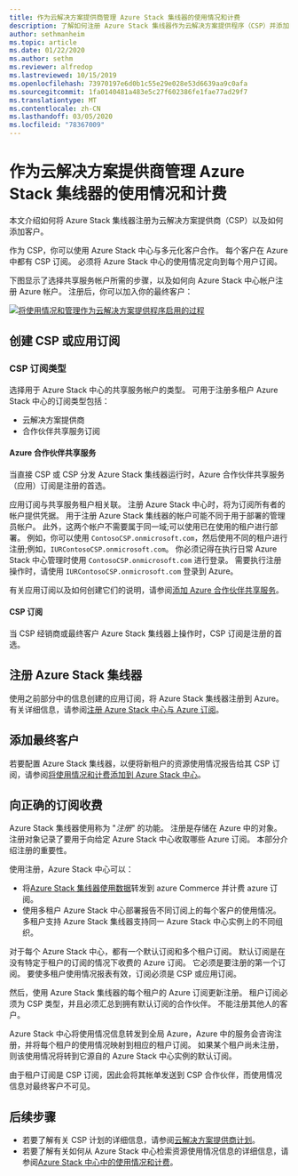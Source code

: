 ```yaml
---
title: 作为云解决方案提供商管理 Azure Stack 集线器的使用情况和计费
description: 了解如何注册 Azure Stack 集线器作为云解决方案提供程序（CSP）并添加计费的客户。
author: sethmanheim
ms.topic: article
ms.date: 01/22/2020
ms.author: sethm
ms.reviewer: alfredop
ms.lastreviewed: 10/15/2019
ms.openlocfilehash: 73970197e6d0b1c55e29e028e53d6639aa9c0afa
ms.sourcegitcommit: 1fa0140481a483e5c27f602386fe1fae77ad29f7
ms.translationtype: MT
ms.contentlocale: zh-CN
ms.lasthandoff: 03/05/2020
ms.locfileid: "78367009"
---
```

# <a name="manage-usage-and-billing-for-azure-stack-hub-as-a-cloud-solution-provider"></a>作为云解决方案提供商管理 Azure Stack 集线器的使用情况和计费

本文介绍如何将 Azure Stack 集线器注册为云解决方案提供商（CSP）以及如何添加客户。

作为 CSP，你可以使用 Azure Stack 中心与多元化客户合作。 每个客户在 Azure 中都有 CSP 订阅。 必须将 Azure Stack 中心的使用情况定向到每个用户订阅。

下图显示了选择共享服务帐户所需的步骤，以及如何向 Azure Stack 中心帐户注册 Azure 帐户。 注册后，你可以加入你的最终客户：

[![将使用情况和管理作为云解决方案提供程序启用的过程](media/azure-stack-add-manage-billing-as-a-csp/process-add-useage-as-a-csp.png "将使用情况和管理作为云解决方案提供程序启用的过程")](media/azure-stack-add-manage-billing-as-a-csp/process-add-useage-as-a-csp.png#lightbox)

## <a name="create-a-csp-or-apss-subscription"></a>创建 CSP 或应用订阅

### <a name="csp-subscription-types"></a>CSP 订阅类型

选择用于 Azure Stack 中心的共享服务帐户的类型。 可用于注册多租户 Azure Stack 中心的订阅类型包括：

- 云解决方案提供商
- 合作伙伴共享服务订阅

#### <a name="azure-partner-shared-services"></a>Azure 合作伙伴共享服务

当直接 CSP 或 CSP 分发 Azure Stack 集线器运行时，Azure 合作伙伴共享服务（应用）订阅是注册的首选。

应用订阅与共享服务租户相关联。 注册 Azure Stack 中心时，将为订阅所有者的帐户提供凭据。 用于注册 Azure Stack 集线器的帐户可能不同于用于部署的管理员帐户。 此外，这两个帐户不需要属于同一域;可以使用已在使用的租户进行部署。 例如，你可以使用 `ContosoCSP.onmicrosoft.com`，然后使用不同的租户进行注册;例如，`IURContosoCSP.onmicrosoft.com`。 你必须记得在执行日常 Azure Stack 中心管理时使用 `ContosoCSP.onmicrosoft.com` 进行登录。 需要执行注册操作时，请使用 `IURContosoCSP.onmicrosoft.com` 登录到 Azure。

有关应用订阅以及如何创建它们的说明，请参阅[添加 Azure 合作伙伴共享服务](/partner-center/shared-services)。

#### <a name="csp-subscriptions"></a>CSP 订阅

当 CSP 经销商或最终客户 Azure Stack 集线器上操作时，CSP 订阅是注册的首选。

## <a name="register-azure-stack-hub"></a>注册 Azure Stack 集线器

使用之前部分中的信息创建的应用订阅，将 Azure Stack 集线器注册到 Azure。 有关详细信息，请参阅[注册 Azure Stack 中心与 Azure 订阅](azure-stack-registration.md)。

## <a name="add-end-customer"></a>添加最终客户

若要配置 Azure Stack 集线器，以便将新租户的资源使用情况报告给其 CSP 订阅，请参阅[将使用情况和计费添加到 Azure Stack 中心](azure-stack-csp-howto-register-tenants.md)。

## <a name="charge-the-right-subscriptions"></a>向正确的订阅收费

Azure Stack 集线器使用称为 "*注册*" 的功能。 注册是存储在 Azure 中的对象。 注册对象记录了要用于向给定 Azure Stack 中心收取哪些 Azure 订阅。 本部分介绍注册的重要性。

使用注册，Azure Stack 中心可以：

- 将[Azure Stack 集线器使用数据](azure-stack-billing-and-chargeback.md)转发到 azure Commerce 并计费 azure 订阅。
- 使用多租户 Azure Stack 中心部署报告不同订阅上的每个客户的使用情况。 多租户支持 Azure Stack 集线器支持同一 Azure Stack 中心实例上的不同组织。

对于每个 Azure Stack 中心，都有一个默认订阅和多个租户订阅。 默认订阅是在没有特定于租户的订阅的情况下收费的 Azure 订阅。 它必须是要注册的第一个订阅。 要使多租户使用情况报表有效，订阅必须是 CSP 或应用订阅。

然后，使用 Azure Stack 集线器的每个租户的 Azure 订阅更新注册。 租户订阅必须为 CSP 类型，并且必须汇总到拥有默认订阅的合作伙伴。 不能注册其他人的客户。

Azure Stack 中心将使用情况信息转发到全局 Azure，Azure 中的服务会咨询注册，并将每个租户的使用情况映射到相应的租户订阅。 如果某个租户尚未注册，则该使用情况将转到它源自的 Azure Stack 中心实例的默认订阅。

由于租户订阅是 CSP 订阅，因此会将其帐单发送到 CSP 合作伙伴，而使用情况信息对最终客户不可见。

## <a name="next-steps"></a>后续步骤

- 若要了解有关 CSP 计划的详细信息，请参阅[云解决方案提供商计划](https://partner.microsoft.com/solutions/microsoft-cloud-solutions)。
- 若要了解有关如何从 Azure Stack 中心检索资源使用情况信息的详细信息，请参阅[Azure Stack 中心中的使用情况和计费](azure-stack-billing-and-chargeback.md)。
